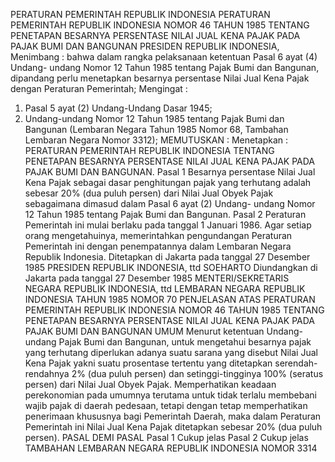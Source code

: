  PERATURAN PEMERINTAH REPUBLIK INDONESIA PERATURAN PEMERINTAH REPUBLIK INDONESIA NOMOR 46 TAHUN 1985 TENTANG PENETAPAN BESARNYA PERSENTASE NILAI JUAL KENA PAJAK PADA PAJAK BUMI DAN BANGUNAN PRESIDEN REPUBLIK INDONESIA,
Menimbang :
 bahwa dalam rangka pelaksanaan ketentuan Pasal 6 ayat (4) Undang- undang Nomor 12 Tahun 1985 tentang Pajak Bumi dan Bangunan, dipandang perlu menetapkan besarnya persentase Nilai Jual Kena Pajak dengan Peraturan Pemerintah;
Mengingat :

1. Pasal 5 ayat (2) Undang-Undang Dasar 1945;
2. Undang-undang Nomor 12 Tahun 1985 tentang Pajak Bumi dan Bangunan (Lembaran Negara Tahun 1985 Nomor 68, Tambahan Lembaran Negara Nomor 3312);
MEMUTUSKAN :
 Menetapkan : PERATURAN PEMERINTAH REPUBLIK INDONESIA TENTANG PENETAPAN BESARNYA PERSENTASE NILAI JUAL KENA PAJAK PADA PAJAK BUMI DAN BANGUNAN.
Pasal 1
Besarnya persentase Nilai Jual Kena Pajak sebagai dasar penghitungan pajak yang terhutang adalah sebesar 20% (dua puluh persen) dari Nilai Jual Obyek Pajak sebagaimana dimasud dalam Pasal 6 ayat (2) Undang- undang Nomor 12 Tahun 1985 tentang Pajak Bumi dan Bangunan.
Pasal 2
Peraturan Pemerintah ini mulai berlaku pada tanggal 1 Januari 1986.
Agar setiap orang mengetahuinya, memerintahkan pengundangan Peraturan Pemerintah ini dengan penempatannya dalam Lembaran Negara Republik Indonesia. Ditetapkan di Jakarta pada tanggal 27 Desember 1985 PRESIDEN REPUBLIK INDONESIA, ttd SOEHARTO Diundangkan di Jakarta pada tanggal 27 Desember 1985 MENTERI/SEKRETARIS NEGARA REPUBLIK INDONESIA, ttd LEMBARAN NEGARA REPUBLIK INDONESIA TAHUN 1985 NOMOR 70 PENJELASAN ATAS PERATURAN PEMERINTAH REPUBLIK INDONESIA NOMOR 46 TAHUN 1985 TENTANG PENETAPAN BESARNYA PERSENTASE NILAI JUAL KENA PAJAK PADA PAJAK BUMI DAN BANGUNAN UMUM Menurut ketentuan Undang-undang Pajak Bumi dan Bangunan, untuk mengetahui besarnya pajak yang terhutang diperlukan adanya suatu sarana yang disebut Nilai Jual Kena Pajak yakni suatu prosentase tertentu yang ditetapkan serendah-rendahnya 2% (dua puluh persen) dan setinggi-tingginya 100% (seratus persen) dari Nilai Jual Obyek Pajak. Memperhatikan keadaan perekonomian pada umumnya terutama untuk tidak terlalu membebani wajib pajak di daerah pedesaan, tetapi dengan tetap memperhatikan penerimaan khususnya bagi Pemerintah Daerah, maka dalam Peraturan Pemerintah ini Nilai Jual Kena Pajak ditetapkan sebesar 20% (dua puluh persen). PASAL DEMI PASAL
Pasal 1
Cukup jelas
Pasal 2
Cukup jelas TAMBAHAN LEMBARAN NEGARA REPUBLIK INDONESIA NOMOR 3314